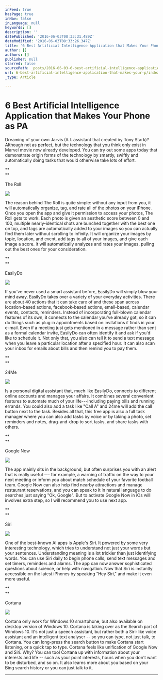 ```yaml
---
inFeed: true
hasPage: true
inNav: false
inLanguage: null
keywords: []
description: ''
datePublished: '2016-06-03T08:33:31.489Z'
dateModified: '2016-06-03T08:33:26.347Z'
title: '6 Best Artificial Intelligence Application that Makes Your Phone as PA '
author: []
authors: []
publisher: null
starred: false
sourcePath: _posts/2016-06-03-6-best-artificial-intelligence-application-that-makes-your-p.md
url: 6-best-artificial-intelligence-application-that-makes-your-p/index.html
_type: Article

---
```

# 6 Best Artificial Intelligence Application that Makes Your Phone as PA 

Dreaming of your own Jarvis (A.I. assistant that created by Tony Stark)? Although not as perfect, but the technology that you think only exist in Marvel movie now already developed. You can try out some apps today that demonstrate origin forms of the technology by smartly, swiftly and automatically doing tasks that would otherwise take lots of effort.

**  
**

The Roll

![](https://the-grid-user-content.s3-us-west-2.amazonaws.com/566ecff6-4cfc-405d-87f0-0eb7a22e86a8.jpg)

The reason behind The Roll is quite simple: without any input from you, it will automatically organize, tag, and rate all of the photos on your iPhone. Once you open the app and give it permission to access your photos, The Roll gets to work. Each photo is given an aesthetic score between 0 and 100, multiple nearly-identical shots are bunched together with the best one on top, and tags are automatically added to your images so you can actually find them later without scrolling to infinity. It will organize your images by topic, location, and event, add tags to all of your images, and give each image a score. It will automatically analyzes and rates your images, pulling out the best ones for your consideration.

**  
**

EasilyDo

![](https://the-grid-user-content.s3-us-west-2.amazonaws.com/de366086-d2c4-4737-8fcd-d70a859e006f.png)

If you've never used a smart assistant before, EasilyDo will simply blow your mind away. EasilyDo takes over a variety of your everyday activities. There are about 40 actions that it can take care of and these span across location-based actions, facebook-based actions, email-based, calendar events, contacts, reminders. Instead of incorporating full-blown calendar features of its own, it connects to the calendar you've already got, so it can do things such as plug in appointments based on invitations it finds in your e-mail. Even if a meeting just gets mentioned in a message rather than sent as a formal calendar invite, EasilyDo can often identify it and ask if you'd like to schedule it. Not only that, you also can tell it to send a text message when you leave a particular location after a specified hour. It can also scan your inbox for emails about bills and then remind you to pay them.

**  
**

24Me

![](https://the-grid-user-content.s3-us-west-2.amazonaws.com/698ea364-4b1d-4007-bb83-e4c3ceda74da.png)

Is a personal digital assistant that, much like EasilyDo, connects to different online accounts and manages your affairs. It combines several convenient features to automate much of your life---including paying bills and running errands. You could also add a task like "Call A" and 24me will add the call button next to the task. Besides all that, this free app is also a full task manager where you can also add tasks by voice or by taking a photo, set reminders and notes, drag-and-drop to sort tasks, and share tasks with others. 

**  
**

Google Now

![](https://the-grid-user-content.s3-us-west-2.amazonaws.com/29c9c2c3-9809-4c3e-a574-64db7d5118e8.jpg)

The app mainly sits in the background, but often surprises you with an alert that is really useful --- for example, a warning of traffic on the way to your next meeting or inform you about match schedule of your favorite football team. Google Now can also help find nearby attractions and manage restaurant reservations, and you can speak to it in natural language to do searches just saying "Ok, Google". But to activate Google Now in iOs will involves extra step, so I will recommend you to use next app.

**  
**

Siri

![](https://the-grid-user-content.s3-us-west-2.amazonaws.com/0af2c224-13af-4150-bc68-f8f77923e137.jpg)

One of the best-known AI apps is Apple's Siri. It powered by some very interesting technology, which tries to understand not just your words but your sentences. Understanding meaning is a lot trickier than just identifying words. You can use Siri daily to begin phone calls, send text messages and set timers, reminders and alarms. The app can now answer sophisticated questions about science, or help with navigation. Now that Siri is instantly accessible on the latest iPhones by speaking "Hey Siri," and make it even more useful.

**  
**

Cortana

![](https://the-grid-user-content.s3-us-west-2.amazonaws.com/62a25fe8-38b5-44d8-9343-5131dff35464.jpg)

Cortana only work for Windows 10 smartphone, but also available on desktop version of Windows 10\. Cortana is taking over as the Search part of Windows 10\. It's not just a speech assistant, but rather both a Siri-like voice assistant and an intelligent text analyser -- so you can type, not just talk, to Cortana. You can long-press the search button to make Cortana start listening, or a quick tap to type. Cortana feels like unification of Google Now and Siri. Why? You can tool Cortana up with information about your interests and life -- such as your point interests, hours when you don't want to be disturbed, and so on. It also learns more about you based on your Bing search history or you can just talk to it.

****